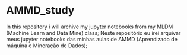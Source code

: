 # AMMD_study
In this repository i will archive my jupyter notebooks from my MLDM (Machine Learn and Data Mine) class;
Neste repositório eu irei arquivar meus jupyter notebooks das minhas aulas de AMMD (Aprendizado de máquina e Mineração de Dados);
